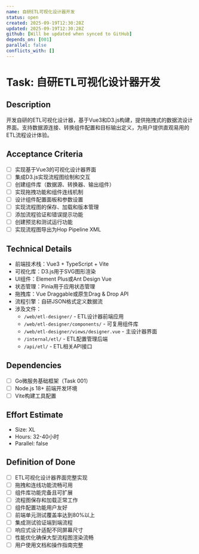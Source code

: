 ```yaml
---
name: 自研ETL可视化设计器开发
status: open
created: 2025-09-19T12:30:28Z
updated: 2025-09-19T12:30:28Z
github: [Will be updated when synced to GitHub]
depends_on: [001]
parallel: false
conflicts_with: []
---
```


# Task: 自研ETL可视化设计器开发

## Description
开发自研的ETL可视化设计器，基于Vue3和D3.js构建，提供拖拽式的数据流设计界面。支持数据源连接、转换组件配置和目标输出定义，为用户提供直观易用的ETL流程设计体验。

## Acceptance Criteria
- [ ] 实现基于Vue3的可视化设计器界面
- [ ] 集成D3.js实现流程图绘制和交互
- [ ] 创建组件库（数据源、转换器、输出组件）
- [ ] 实现拖拽功能和组件连线机制
- [ ] 设计组件配置面板和参数设置
- [ ] 实现流程图的保存、加载和版本管理
- [ ] 添加流程验证和错误提示功能
- [ ] 创建预览和测试运行功能
- [ ] 实现流程图导出为Hop Pipeline XML

## Technical Details
- 前端技术栈：Vue3 + TypeScript + Vite
- 可视化库：D3.js用于SVG图形渲染
- UI组件：Element Plus或Ant Design Vue
- 状态管理：Pinia用于应用状态管理
- 拖拽库：Vue Draggable或原生Drag & Drop API
- 流程引擎：自研JSON格式定义数据流
- 涉及文件：
  - `/web/etl-designer/` - ETL设计器前端应用
  - `/web/etl-designer/components/` - 可复用组件库
  - `/web/etl-designer/views/designer.vue` - 主设计器界面
  - `/internal/etl/` - ETL配置管理后端
  - `/api/etl/` - ETL相关API接口

## Dependencies
- [ ] Go微服务基础框架（Task 001）
- [ ] Node.js 18+ 前端开发环境
- [ ] Vite构建工具配置

## Effort Estimate
- Size: XL
- Hours: 32-40小时
- Parallel: false

## Definition of Done
- [ ] ETL可视化设计器界面完整实现
- [ ] 拖拽和连线功能流畅可用
- [ ] 组件库功能完备且可扩展
- [ ] 流程图保存和加载正常工作
- [ ] 组件配置功能用户友好
- [ ] 前端单元测试覆盖率达到80%以上
- [ ] 集成测试验证端到端流程
- [ ] 响应式设计适配不同屏幕尺寸
- [ ] 性能优化确保大型流程图渲染流畅
- [ ] 用户使用文档和操作指南完整